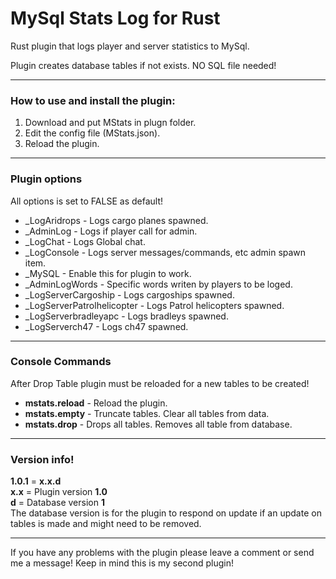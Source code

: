 # MySql Stats Log for Rust
Rust plugin that logs player and server statistics to MySql.

Plugin creates database tables if not exists. NO SQL file needed!

------
### How to use and install the plugin:
1. Download and put MStats in plugn folder.
2. Edit the config file (MStats.json).
3. Reload the plugin.

------
### Plugin options
All options is set to FALSE as default!<br>
* _LogAridrops  - Logs cargo planes spawned.
* _AdminLog - Logs if player call for admin.
* _LogChat      - Logs Global chat.
* _LogConsole   - Logs server messages/commands, etc admin spawn item.
* _MySQL        - Enable this for plugin to work.
* _AdminLogWords - Specific words writen by players to be loged.
* _LogServerCargoship - Logs cargoships spawned.
* _LogServerPatrolhelicopter - Logs Patrol helicopters spawned.
* _LogServerbradleyapc - Logs bradleys spawned.
* _LogServerch47 - Logs ch47 spawned.

------
### Console Commands
After Drop Table plugin must be reloaded for a new tables to be created!<br>
* **mstats.reload**  - Reload the plugin.
* **mstats.empty**  - Truncate tables. Clear all tables from data.
* **mstats.drop**   - Drops all tables. Removes all table from database.

------
### Version info!
**1.0.1** = **x.x.d**<br>
**x.x** = Plugin version **1.0** <br>
**d** = Database version **1**<br>
The database version is for the plugin to respond on update if an update on tables is made and might need to be removed.

------
If you have any problems with the plugin please leave a comment or send me a message!
Keep in mind this is my second plugin!
